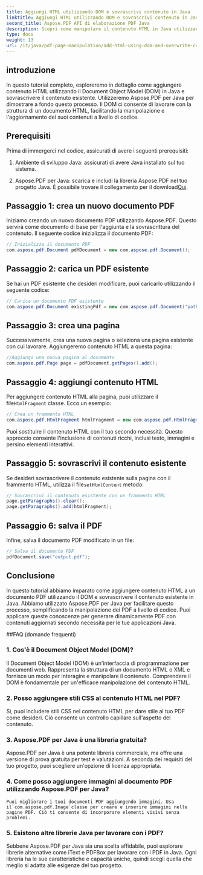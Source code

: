 ```yaml
---
title: Aggiungi HTML utilizzando DOM e sovrascrivi contenuto in Java
linktitle: Aggiungi HTML utilizzando DOM e sovrascrivi contenuto in Java
second_title: Aspose.PDF API di elaborazione PDF Java
description: Scopri come manipolare il contenuto HTML in Java utilizzando il DOM (Document Object Model) e sovrascrivere il contenuto esistente. Segui questa guida passo passo con esempi di codice sorgente utilizzando Aspose.PDF per Java.
type: docs
weight: 13
url: /it/java/pdf-page-manipulation/add-html-using-dom-and-overwrite-content-in-java/
---
```


## introduzione

In questo tutorial completo, esploreremo in dettaglio come aggiungere contenuto HTML utilizzando il Document Object Model (DOM) in Java e sovrascrivere il contenuto esistente. Utilizzeremo Aspose.PDF per Java per dimostrare a fondo questo processo. Il DOM ci consente di lavorare con la struttura di un documento HTML, facilitando la manipolazione e l'aggiornamento dei suoi contenuti a livello di codice.

## Prerequisiti

Prima di immergerci nel codice, assicurati di avere i seguenti prerequisiti:

1. Ambiente di sviluppo Java: assicurati di avere Java installato sul tuo sistema.

2.  Aspose.PDF per Java: scarica e includi la libreria Aspose.PDF nel tuo progetto Java. È possibile trovare il collegamento per il download[Qui](https://releases.aspose.com/pdf/java/).

## Passaggio 1: crea un nuovo documento PDF

Iniziamo creando un nuovo documento PDF utilizzando Aspose.PDF. Questo servirà come documento di base per l'aggiunta e la sovrascrittura del contenuto. Il seguente codice inizializza il documento PDF:

```java
// Inizializza il documento PDF
com.aspose.pdf.Document pdfDocument = new com.aspose.pdf.Document();
```

## Passaggio 2: carica un PDF esistente

Se hai un PDF esistente che desideri modificare, puoi caricarlo utilizzando il seguente codice:

```java
// Carica un documento PDF esistente
com.aspose.pdf.Document existingPdf = new com.aspose.pdf.Document("path/to/existing.pdf");
```

## Passaggio 3: crea una pagina

Successivamente, crea una nuova pagina o seleziona una pagina esistente con cui lavorare. Aggiungeremo contenuto HTML a questa pagina:

```java
//Aggiungi una nuova pagina al documento
com.aspose.pdf.Page page = pdfDocument.getPages().add();
```

## Passaggio 4: aggiungi contenuto HTML

 Per aggiungere contenuto HTML alla pagina, puoi utilizzare il file`HtmlFragment` classe. Ecco un esempio:

```java
// Crea un frammento HTML
com.aspose.pdf.HtmlFragment htmlFragment = new com.aspose.pdf.HtmlFragment("<h1>Hello, World!</h1>");
```

Puoi sostituire il contenuto HTML con il tuo secondo necessità. Questo approccio consente l'inclusione di contenuti ricchi, inclusi testo, immagini e persino elementi interattivi.

## Passaggio 5: sovrascrivi il contenuto esistente

 Se desideri sovrascrivere il contenuto esistente sulla pagina con il frammento HTML, utilizza il file`setHtmlContent` metodo:

```java
// Sovrascrivi il contenuto esistente con un frammento HTML
page.getParagraphs().clear();
page.getParagraphs().add(htmlFragment);
```

## Passaggio 6: salva il PDF

Infine, salva il documento PDF modificato in un file:

```java
// Salva il documento PDF
pdfDocument.save("output.pdf");
```

## Conclusione

In questo tutorial abbiamo imparato come aggiungere contenuto HTML a un documento PDF utilizzando il DOM e sovrascrivere il contenuto esistente in Java. Abbiamo utilizzato Aspose.PDF per Java per facilitare questo processo, semplificando la manipolazione dei PDF a livello di codice. Puoi applicare queste conoscenze per generare dinamicamente PDF con contenuti aggiornati secondo necessità per le tue applicazioni Java.

##FAQ (domande frequenti)

### 1. Cos'è il Document Object Model (DOM)?
   Il Document Object Model (DOM) è un'interfaccia di programmazione per documenti web. Rappresenta la struttura di un documento HTML o XML e fornisce un modo per interagire e manipolare il contenuto. Comprendere il DOM è fondamentale per un'efficace manipolazione del contenuto HTML.

### 2. Posso aggiungere stili CSS al contenuto HTML nel PDF?
   Sì, puoi includere stili CSS nel contenuto HTML per dare stile al tuo PDF come desideri. Ciò consente un controllo capillare sull'aspetto del contenuto.

### 3. Aspose.PDF per Java è una libreria gratuita?
   Aspose.PDF per Java è una potente libreria commerciale, ma offre una versione di prova gratuita per test e valutazioni. A seconda dei requisiti del tuo progetto, puoi scegliere un'opzione di licenza appropriata.

### 4. Come posso aggiungere immagini al documento PDF utilizzando Aspose.PDF per Java?
    Puoi migliorare i tuoi documenti PDF aggiungendo immagini. Usa il`com.aspose.pdf.Image`classe per creare e inserire immagini nelle pagine PDF. Ciò ti consente di incorporare elementi visivi senza problemi.

### 5. Esistono altre librerie Java per lavorare con i PDF?
   Sebbene Aspose.PDF per Java sia una scelta affidabile, puoi esplorare librerie alternative come iText e PDFBox per lavorare con i PDF in Java. Ogni libreria ha le sue caratteristiche e capacità uniche, quindi scegli quella che meglio si adatta alle esigenze del tuo progetto.
